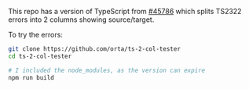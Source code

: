 This repo has a version of TypeScript from [#45786](https://github.com/microsoft/TypeScript/pull/45786) which splits TS2322 errors into 2 columns showing source/target.

To try the errors:

```sh
git clone https://github.com/orta/ts-2-col-tester
cd ts-2-col-tester

# I included the node_modules, as the version can expire
npm run build
```

